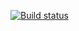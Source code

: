 [![Build status](https://ci.appveyor.com/api/projects/status/ovbsgotk6synxgf1?svg=true)](https://ci.appveyor.com/project/DavidDolgov/patterns)
